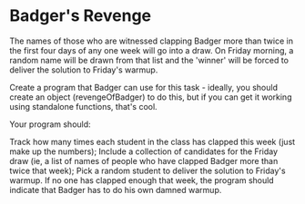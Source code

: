 # Badger's Revenge


The names of those who are witnessed clapping Badger more than twice in the first four days of any one week will go into a draw. On Friday morning, a random name will be drawn from that list and the 'winner' will be forced to deliver the solution to Friday's warmup.

Create a program that Badger can use for this task - ideally, you should create an object (revengeOfBadger) to do this, but if you can get it working using standalone functions, that's cool.

Your program should:

Track how many times each student in the class has clapped this week (just make up the numbers);
Include a collection of candidates for the Friday draw (ie, a list of names of people who have clapped Badger more than twice that week);
Pick a random student to deliver the solution to Friday's warmup.
If no one has clapped enough that week, the program should indicate that Badger has to do his own damned warmup.
